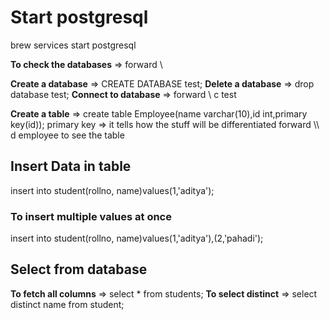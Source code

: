 
# **Start postgresql**
brew services start postgresql 

**To check the databases** => forward \

**Create a database** => CREATE DATABASE test;
**Delete a database** => drop database test;
**Connect to database** => forward \ c test

**Create a table** => create table Employee(name varchar(10),id int,primary key(id));
primary key => it tells how the stuff will be differentiated
forward  \\\ d employee to see the table 

## **Insert Data in table**
insert into student(rollno, name)values(1,'aditya');
### To insert multiple values at once
insert into student(rollno, name)values(1,'aditya'),(2,'pahadi');


## Select from database 
**To fetch all columns** => select * from students;
**To select distinct** => select distinct name from student;

